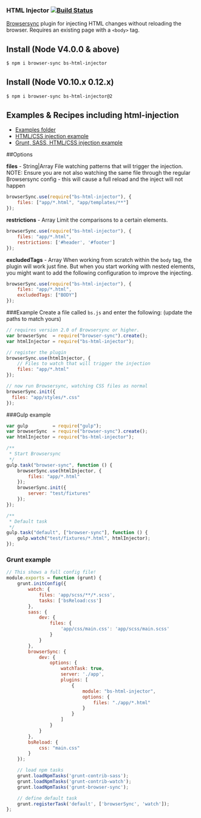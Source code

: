### HTML Injector [![Build Status](https://travis-ci.org/shakyShane/html-injector.svg?branch=master)](https://travis-ci.org/shakyShane/html-injector)
[Browsersync](http://www.browsersync.io/) plugin for injecting HTML changes without reloading the browser. Requires an existing page with a `<body>` tag.

## Install (Node V4.0.0 & above)

```bash
$ npm i browser-sync bs-html-injector
```

## Install (Node V0.10.x 0.12.x)

```bash
$ npm i browser-sync bs-html-injector@2
```

## Examples & Recipes including html-injection
* [Examples folder](https://github.com/shakyShane/html-injector/tree/master/examples)
* [HTML/CSS injection example](https://github.com/BrowserSync/recipes/tree/master/recipes/html.injection)
* [Grunt, SASS, HTML/CSS injection example](https://github.com/BrowserSync/recipes/tree/master/recipes/grunt.html.injection)

##Options

**files** - String|Array
File watching patterns that will trigger the injection. NOTE: Ensure you are 
not also watching the same file through the regular Browsersync
config - this will cause a full reload and the inject will not happen

```js
browserSync.use(require("bs-html-injector"), {
    files: ["app/*.html", "app/templates/**"]
});
```

**restrictions** - Array
Limit the comparisons to a certain elements.

```js
browserSync.use(require("bs-html-injector"), {
    files: "app/*.html",
    restrictions: ['#header', '#footer']
});
```

**excludedTags** - Array
When working from scratch within the `body` tag, the plugin will work just fine. But when you start
working with nested elements, you might want to add the following configuration to improve the 
injecting.

```js
browserSync.use(require("bs-html-injector"), {
    files: "app/*.html",
    excludedTags: ["BODY"]
});
```


###Example
Create a file called `bs.js` and enter the following: (update the paths to match yours)

```js
// requires version 2.0 of Browsersync or higher.
var browserSync  = require("browser-sync").create();
var htmlInjector = require("bs-html-injector");

// register the plugin
browserSync.use(htmlInjector, {
    // Files to watch that will trigger the injection
    files: "app/*.html" 
});

// now run Browsersync, watching CSS files as normal
browserSync.init({
  files: "app/styles/*.css"
});
```

###Gulp example

```js
var gulp         = require("gulp");
var browserSync  = require("browser-sync").create();
var htmlInjector = require("bs-html-injector");

/**
 * Start Browsersync
 */
gulp.task("browser-sync", function () {
    browserSync.use(htmlInjector, {
        files: "app/*.html"
    });
    browserSync.init({
        server: "test/fixtures"
    });
});

/**
 * Default task
 */
gulp.task("default", ["browser-sync"], function () {
    gulp.watch("test/fixtures/*.html", htmlInjector);
});
```

### Grunt example
```js
// This shows a full config file!
module.exports = function (grunt) {
    grunt.initConfig({
        watch: {
            files: 'app/scss/**/*.scss',
            tasks: ['bsReload:css']
        },
        sass: {
            dev: {
                files: {
                    'app/css/main.css': 'app/scss/main.scss'
                }
            }
        },
        browserSync: {
            dev: {
                options: {
                    watchTask: true,
                    server: './app',
                    plugins: [
                        {
                            module: "bs-html-injector",
                            options: {
                                files: "./app/*.html"
                            }
                        }
                    ]
                }
            }
        },
        bsReload: {
            css: "main.css"
        }
    });

    // load npm tasks
    grunt.loadNpmTasks('grunt-contrib-sass');
    grunt.loadNpmTasks('grunt-contrib-watch');
    grunt.loadNpmTasks('grunt-browser-sync');

    // define default task
    grunt.registerTask('default', ['browserSync', 'watch']);
};
```
